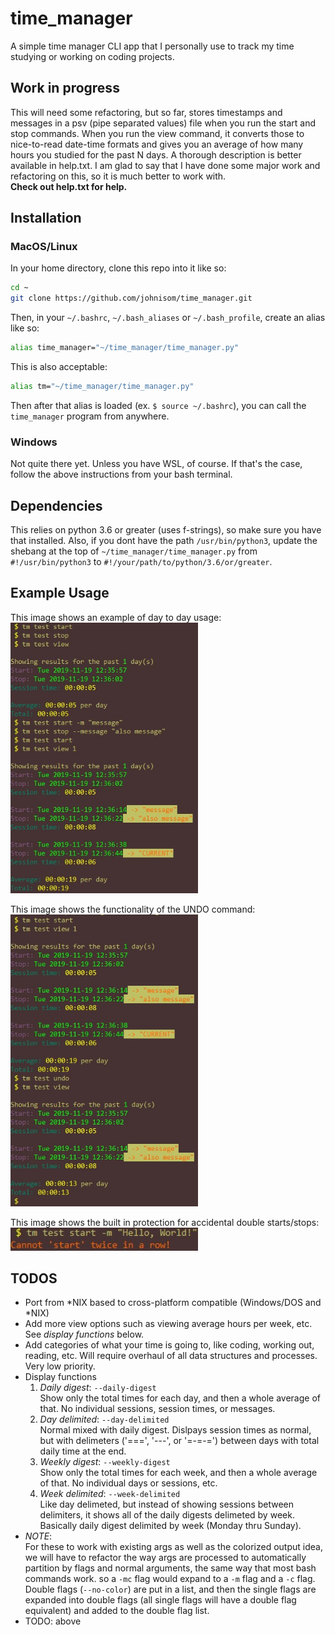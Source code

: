 # time_manager

A simple time manager CLI app that I personally use to track my time
studying or working on coding projects.

## Work in progress

This will need some refactoring, but so far, stores timestamps
and messages in a psv (pipe separated values) file when you run
the start and stop commands. When you run
the view command, it converts those to nice-to-read date-time formats
and gives you an average of how many hours you studied for the past
N days. A thorough description is better available in help.txt.
I am glad to say that I have done some major work and refactoring on this,
so it is much better to work with.  
__Check out help.txt for help.__

## Installation

### MacOS/Linux

In your home directory, clone this repo into it like so:

```bash
cd ~
git clone https://github.com/johnisom/time_manager.git
```

Then, in your `~/.bashrc`, `~/.bash_aliases` or `~/.bash_profile`, create an alias
like so:

```bash
alias time_manager="~/time_manager/time_manager.py"
```

This is also acceptable:

```bash
alias tm="~/time_manager/time_manager.py"
```

Then after that alias is loaded (ex. `$ source ~/.bashrc`), you can call the
`time_manager` program from anywhere.

### Windows

Not quite there yet. Unless you have WSL, of course. If that's the case, follow
the above instructions from your bash terminal.

## Dependencies

This relies on python 3.6 or greater (uses f-strings), so make sure you have that installed.
Also, if you dont have the path `/usr/bin/python3`, update the shebang at the top of
`~/time_manager/time_manager.py` from `#!/usr/bin/python3` to `#!/your/path/to/python/3.6/or/greater`.

## Example Usage

<!-- markdownlint-disable MD033 -->
This image shows an example of day to day usage:  
<img src="examples/big-example.jpg" width="300px">

This image shows the functionality of the UNDO command:  
<img src="examples/undo-example.jpg" width="300px">

This image shows the built in protection for accidental double starts/stops:  
<img src="examples/start-twice.jpg" width="300px">
<!-- markdownlint-enable MD033 -->

## TODOS

* Port from *NIX based to cross-platform compatible (Windows/DOS and *NIX)
* Add more view options such as viewing average hours per week, etc.
  See *display functions* below.
* Add categories of what your time is going to, like coding, working out,
  reading, etc. Will require overhaul of all data structures and processes.
  Very low priority.
* Display functions
  1) *Daily digest*: `--daily-digest`  
     Show only the total times for each day, and then a whole average of that.
     No individual sessions, session times, or messages.
  2) *Day delimited*: `--day-delimited`  
     Normal mixed with daily digest. Dislpays session times as normal, but with
     delimeters ('===', '---', or '=-=-=') between days with total daily time at the end.
  3) *Weekly digest*: `--weekly-digest`  
     Show only the total times for each week, and then a whole average of that.
     No individual days or sessions, etc.
  4) *Week delimited*: `--week-delimited`  
     Like day delimeted, but instead of showing sessions between delimiters, it shows
     all of the daily digests delimeted by week. Basically daily digest delimited by week
     (Monday thru Sunday).
* *NOTE*:  
  For these to work with existing args as well as the colorized output idea,
  we will have to refactor the way args are processed to automatically partition by
  flags and normal arguments, the same way that most bash commands work. so a `-mc` flag
  would expand to a `-m` flag and a `-c` flag. Double flags (`--no-color`) are put in a list,
  and then the single flags are expanded into double flags (all single flags will have a
  double flag equivalent) and added to the double flag list.
* TODO: above
